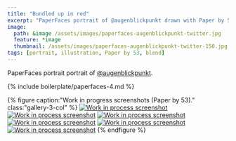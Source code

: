 ```yaml
---
title: "Bundled up in red"
excerpt: "PaperFaces portrait of @augenblickpunkt drawn with Paper by 53 on an iPad."
image: 
  path: &image /assets/images/paperfaces-augenblickpunkt-twitter.jpg 
  feature: *image
  thumbnail: /assets/images/paperfaces-augenblickpunkt-twitter-150.jpg
tags: [portrait, illustration, Paper by 53, blend]
---
```


PaperFaces portrait portrait of [@augenblickpunkt](https://twitter.com/augenblickpunkt).

{% include boilerplate/paperfaces-4.md %}

{% figure caption:"Work in progress screenshots (Paper by 53)." class:"gallery-3-col" %}
[![Work in process screenshot](/assets/images/paperfaces-augenblickpunkt-process-1-600.jpg)](/assets/images/paperfaces-augenblickpunkt-process-1-lg.jpg)
[![Work in process screenshot](/assets/images/paperfaces-augenblickpunkt-process-2-600.jpg)](/assets/images/paperfaces-augenblickpunkt-process-2-lg.jpg)
[![Work in process screenshot](/assets/images/paperfaces-augenblickpunkt-process-3-600.jpg)](/assets/images/paperfaces-augenblickpunkt-process-3-lg.jpg)
[![Work in process screenshot](/assets/images/paperfaces-augenblickpunkt-process-4-600.jpg)](/assets/images/paperfaces-augenblickpunkt-process-4-lg.jpg)
[![Work in process screenshot](/assets/images/paperfaces-augenblickpunkt-process-5-600.jpg)](/assets/images/paperfaces-augenblickpunkt-process-5-lg.jpg)
[![Work in process screenshot](/assets/images/paperfaces-augenblickpunkt-process-6-600.jpg)](/assets/images/paperfaces-augenblickpunkt-process-6-lg.jpg)
{% endfigure %}
